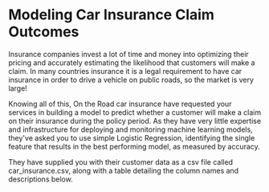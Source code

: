 # Modeling Car Insurance Claim Outcomes
Insurance companies invest a lot of time and money into optimizing their pricing and accurately estimating the likelihood that customers will make a claim. In many countries insurance it is a legal requirement to have car insurance in order to drive a vehicle on public roads, so the market is very large!

Knowing all of this, On the Road car insurance have requested your services in building a model to predict whether a customer will make a claim on their insurance during the policy period. As they have very little expertise and infrastructure for deploying and monitoring machine learning models, they've asked you to use simple Logistic Regression, identifying the single feature that results in the best performing model, as measured by accuracy.

They have supplied you with their customer data as a csv file called car_insurance.csv, along with a table detailing the column names and descriptions below.
